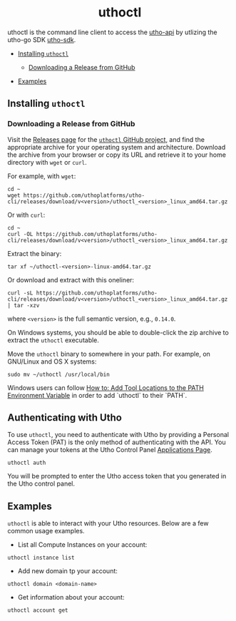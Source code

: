 <h1 align="center">uthoctl</h1>


uthoctl is the command line client to access the [utho-api](https://utho.com/api-docs) by utlizing the utho-go SDK [utho-sdk](https://github.com/uthoplatforms/utho-go).

- [Installing `uthoctl`](#installing-uthoctl)
  - [Downloading a Release from GitHub](#downloading-a-release-from-github)
  
- [Examples](#examples)


## Installing `uthoctl`

### Downloading a Release from GitHub

Visit the [Releases
page](https://github.com/uthoplatforms/utho-cli/releases) for the
[`uthoctl` GitHub project](https://github.com/uthoplatforms/utho-cli), and find the
appropriate archive for your operating system and architecture.
Download the archive from your browser or copy its URL and
retrieve it to your home directory with `wget` or `curl`.

For example, with `wget`:

```
cd ~
wget https://github.com/uthoplatforms/utho-cli/releases/download/v<version>/uthoctl_<version>_linux_amd64.tar.gz
```

Or with `curl`:

```
cd ~
curl -OL https://github.com/uthoplatforms/utho-cli/releases/download/v<version>/uthoctl_<version>_linux_amd64.tar.gz
```

Extract the binary:

```
tar xf ~/uthoctl-<version>-linux-amd64.tar.gz
```

Or download and extract with this oneliner:
```
curl -sL https://github.com/uthoplatforms/utho-cli/releases/download/v<version>/uthoctl_<version>_linux_amd64.tar.gz | tar -xzv
```

where `<version>` is the full semantic version, e.g., `0.14.0`.

On Windows systems, you should be able to double-click the zip archive to extract the `uthoctl` executable.

Move the `uthoctl` binary to somewhere in your path. For example, on GNU/Linux and OS X systems:

```
sudo mv ~/uthoctl /usr/local/bin
```

Windows users can follow [How to: Add Tool Locations to the PATH Environment Variable](https://msdn.microsoft.com/en-us/library/office/ee537574(v=office.14).aspx) in order to add `uthoctl` to their `PATH`.

## Authenticating with Utho

To use `uthoctl`, you need to authenticate with Utho by providing a Personal Access Token (PAT) is the only method of
authenticating with the API. You can manage your tokens
at the Utho Control Panel [Applications Page](https://console.utho.com/switch/api).

```
uthoctl auth
```

You will be prompted to enter the Utho access token that you generated in the Utho control panel.

## Examples

`uthoctl` is able to interact with your Utho resources. Below are a few common usage examples.

* List all Compute Instances on your account:
```
uthoctl instance list
```

* Add new domain tp your account:
```
uthoctl domain <domain-name>
```

* Get information about your account:
```
uthoctl account get
```
